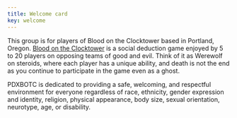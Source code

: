 ```yaml
---
title: Welcome card
key: welcome
---
```

This group is for players of Blood on the Clocktower based in Portland, Oregon. [Blood on the Clocktower](https://bloodontheclocktower.com/) is a social deduction game enjoyed by 5 to 20 players on opposing teams of good and evil. Think of it as Werewolf on steroids, where each player has a unique ability, and death is not the end as you continue to participate in the game even as a ghost.

PDXBOTC is dedicated to providing a safe, welcoming, and respectful environment for everyone regardless of race, ethnicity, gender expression and identity, religion, physical appearance, body size, sexual orientation, neurotype, age, or disability.